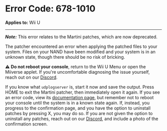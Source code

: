 # Error Code: 678-1010
**Applies to:** Wii U

---

***Note:*** This error relates to the Martini patches, which are now deprecated.

<!-- Even though Martini has special detection for cert bricks, these instructions are written like it's a cert brick,
	 because honestly you never know -->

The patcher encountered an error when applying the patched files to your system. Files on your NAND have been modified
and your system is in an unknown state, though there should be no risk of bricking.

<div class="tip">
⚠️ <b>Do not reboot your console</b>, return to the Wii U Menu or open the Miiverse applet. If you're uncomfortable
diagnosing the issue yourself, reach out on our <a href="https://invite.gg/pretendo" target="_blank">Discord</a>.
</div>

If you know what `udplogserver` is, start it now and save the output. Press HOME to exit the Martini patcher, then
immediately open it again. If you see an error code, view its [documentation page](/docs/search), but remember not to
reboot your console until the system is in a known state again. If, instead, you progress to the confirmation page, and
you have the option to uninstall patches by pressing X, you may do so. If you are not given the option to uninstall any
patches, reach out on our [Discord](https://invite.gg/pretendo), and include a photo of the confirmation screen.
